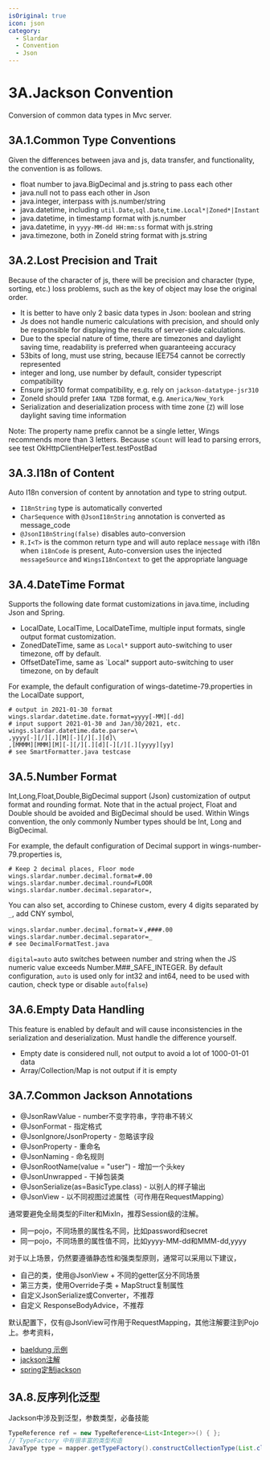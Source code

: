 ```yaml
---
isOriginal: true
icon: json
category:
  - Slardar
  - Convention
  - Json
---
```


# 3A.Jackson Convention

Conversion of common data types in Mvc server.

## 3A.1.Common Type Conventions

Given the differences between java and js, data transfer, and functionality, the convention is as follows.

* float number to java.BigDecimal and js.string to pass each other
* java.null not to pass each other in Json
* java.integer, interpass with js.number/string
* java.datetime, including `util.Date`,`sql.Date`,`time.Local*|Zoned*|Instant`
* java.datetime, in timestamp format with js.number
* java.datetime, in `yyyy-MM-dd HH:mm:ss` format with js.string
* java.timezone, both in ZoneId string format with js.string

## 3A.2.Lost Precision and Trait

Because of the character of js, there will be precision and character (type, sorting, etc.) loss problems,
such as the key of object may lose the original order.

* It is better to have only 2 basic data types in Json: boolean and string
* Js does not handle numeric calculations with precision, and should only be
  responsible for displaying the results of server-side calculations.
* Due to the special nature of time, there are timezones and daylight saving time,
  readability is preferred when guaranteeing accuracy
* 53bits of long, must use string, because IEE754 cannot be correctly represented
* integer and long, use number by default, consider typescript compatibility
* Ensure jsr310 format compatibility, e.g. rely on `jackson-datatype-jsr310`
* ZoneId should prefer `IANA TZDB` format, e.g. `America/New_York`
* Serialization and deserialization process with time zone (`Z`) will lose daylight saving time information

Note: The property name prefix cannot be a single letter, Wings recommends more than 3 letters.
Because `sCount` will lead to parsing errors, see test OkHttpClientHelperTest.testPostBad

## 3A.3.I18n of Content

Auto I18n conversion of content by annotation and type to string output.

* `I18nString` type is automatically converted
* `CharSequence` with `@JsonI18nString` annotation is converted as message_code
* `@JsonI18nString(false)` disables auto-conversion
* `R.I<T>` is the common return type and will auto replace `message` with i18n when `i18nCode` is present,
  Auto-conversion uses the injected `messageSource` and `WingsI18nContext` to get the appropriate language

## 3A.4.DateTime Format

Supports the following date format customizations in java.time, including Json and Spring.

* LocalDate, LocalTime, LocalDateTime, multiple input formats, single output format customization.
* ZonedDateTime, same as `Local*` support auto-switching to user timezone, off by default.
* OffsetDateTime, same as `Local* support auto-switching to user timezone, on by default

For example, the default configuration of wings-datetime-79.properties in the LocalDate support,

```properties
# output in 2021-01-30 format
wings.slardar.datetime.date.format=yyyy[-MM][-dd]
# input support 2021-01-30 and Jan/30/2021, etc.
wings.slardar.datetime.date.parser=\
,yyyy[-][/][.][M][-][/][.][d]\
,[MMMM][MMM][M][-][/][.][d][-][/][.][yyyy][yy]
# see SmartFormatter.java testcase
```

## 3A.5.Number Format

Int,Long,Float,Double,BigDecimal support (Json) customization of output format and rounding format.
Note that in the actual project, Float and Double should be avoided and BigDecimal should be used.
Within Wings convention, the only commonly Number types should be Int, Long and BigDecimal.

For example, the default configuration of Decimal support in wings-number-79.properties is,

```properties
# Keep 2 decimal places, Floor mode
wings.slardar.number.decimal.format=#.00
wings.slardar.number.decimal.round=FLOOR
wings.slardar.number.decimal.separator=,
```

You can also set, according to Chinese custom, every 4 digits separated by `_`, add CNY symbol,

```properties
wings.slardar.number.decimal.format=￥,####.00
wings.slardar.number.decimal.separator=_
# see DecimalFormatTest.java
```

`digital=auto` auto switches between number and string when the JS numeric value exceeds
Number.M##_SAFE_INTEGER. By default configuration, `auto` is used only for int32 and int64,
need to be used with caution, check type or disable `auto`(`false`)

## 3A.6.Empty Data Handling

This feature is enabled by default and will cause inconsistencies in the serialization
and deserialization. Must handle the difference yourself.

* Empty date is considered null, not output to avoid a lot of 1000-01-01 data
* Array/Collection/Map is not output if it is empty

## 3A.7.Common Jackson Annotations

* @JsonRawValue - number不变字符串，字符串不转义
* @JsonFormat - 指定格式
* @JsonIgnore/JsonProperty - 忽略该字段
* @JsonProperty - 重命名
* @JsonNaming - 命名规则
* @JsonRootName(value = "user") - 增加一个头key
* @JsonUnwrapped - 干掉包装类
* @JsonSerialize(as=BasicType.class) - 以别人的样子输出
* @JsonView - 以不同视图过滤属性（可作用在RequestMapping）

通常要避免全局类型的Filter和MixIn，推荐Session级的注解。

* 同一pojo，不同场景的属性名不同，比如password和secret
* 同一pojo，不同场景的属性值不同，比如yyyy-MM-dd和MMM-dd,yyyy

对于以上场景，仍然要遵循静态性和强类型原则，通常可以采用以下建议，

* 自己的类，使用@JsonView + 不同的getter区分不同场景
* 第三方类，使用Override子类 + MapStruct复制属性
* 自定义JsonSerialize或Converter，不推荐
* 自定义 ResponseBodyAdvice，不推荐

默认配置下，仅有@JsonView可作用于RequestMapping，其他注解要注到Pojo上。参考资料，

* [baeldung 示例](https://www.baeldung.com/jackson-annotations)
* [jackson注解](https://github.com/FasterXML/jackson-annotations/wiki/Jackson-Annotations)
* [spring定制jackson](https://docs.spring.io/spring-boot/docs/3.0.3/reference/htmlsingle/#howto.spring-mvc.customize-jackson-objectmapper)

## 3A.8.反序列化泛型

Jackson中涉及到泛型，参数类型，必备技能

```java
TypeReference ref = new TypeReference<List<Integer>>() { };
// TypeFactory 中有很丰富的类型构造
JavaType type = mapper.getTypeFactory().constructCollectionType(List.class, Foo.class)
```
